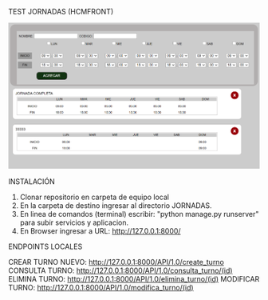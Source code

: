 TEST JORNADAS (HCMFRONT)

![alt text](API/img/hcmfront.PNG)

INSTALACIÓN

1. Clonar repositorio en carpeta de equipo local
2. En la carpeta de destino ingresar al directorio JORNADAS.
3. En linea de comandos (terminal) escribir: "python manage.py runserver" para subir servicios y aplicacion.
4. En Browser ingresar a URL: http://127.0.0.1:8000/

ENDPOINTS LOCALES

CREAR TURNO NUEVO:  http://127.0.0.1:8000/API/1.0/create_turno
CONSULTA TURNO:     http://127.0.0.1:8000/API/1.0/consulta_turno/(id)
ELIMINA TURNO:      http://127.0.0.1:8000/API/1.0/elimina_turno/(id)
MODIFICAR TURNO:    http://127.0.0.1:8000/API/1.0/modifica_turno/(id)


